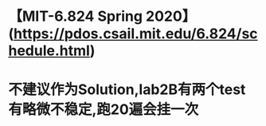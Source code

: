 # 【MIT-6.824 Spring 2020】(https://pdos.csail.mit.edu/6.824/schedule.html)

# 不建议作为Solution,lab2B有两个test有略微不稳定,跑20遍会挂一次